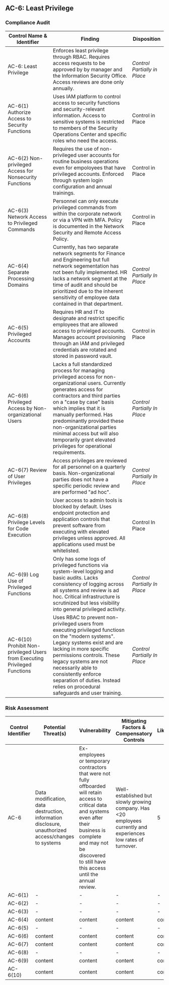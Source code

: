 ## AC-6: Least Privilege

### Compliance Audit

| Control Name & Identifier                                                | Finding           | Disposition            |
|--------                                                                  |----------                | ---------         |
|AC-6: Least Privilege | Enforces least privilege through RBAC. Requires access requests to be approved by by manager and the Information Security Office. Access reviews are done only annually. | *Control Partially in Place* |
|AC-6(1) Authorize Access to Security Functions                            | Uses IAM platform to control access to security functions and security-relevant information. Access to sensitive systems is restricted to members of the Security Operations Center and specific roles who need the access.| Control in Place |
|AC-6(2) Non-privileged Access for Nonsecurity Functions                   | Requires the use of non-privileged user accounts for routine business operations even for empoloyees that have privileged accounts. Enforced through system login configuration and annual trainings. | Control in Place | 
|AC-6(3) Network Access to Privileged Commands                             | Personnel can only execute privileged commands from within the corporate network or via a VPN with MFA. Policy is documented in the Network Security and Remote Access Policy.| Control in Place | 
|AC-6(4) Separate Processing Domains                                       | Currently, has two separate network segments for Finance and Engineering but full network segementation has not been fully implemented. HR lacks a network segment at the time of audit and should be prioritized due to the inherent sensitivity of employee data contained in that department.| *Control Partially In Place* | 
|AC-6(5) Privileged Accounts                                               | Requires HR and IT to designate and restrict specific employees that are allowed access to privielged accounts. Manages account provisioning through an IAM and privileged credentials are rotated and stored in password vault.| Control in Place |
|AC-6(6) Privileged Access by Non-organizational Users                     | Lacks a full standardized process for managing privileged access for non-organizational users. Currently generates access for contractors and third parties on a "case by case" basis which implies that it is manually performed. Has predominantly provided these non-organizational parties minimal access but will also temporarily grant elevated privileges for operational requirements. | *Control Partially In Place* | 
|AC-6(7) Review of User Privileges                                         | Access privileges are reviewed for all personnel on a quarterly basis. Non-organizational parties does not have a specific periodic review and are performed "ad hoc". | *Control Partially In Place* | 
|AC-6(8) Privilege Levels for Code Execution                               | User access to admin tools is blocked by default. Uses endpoint protection and application controls that prevent software from executing with elevated privileges unless approved. All applications used must be whitelisted. | Control In Place | 
|AC-6(9) Log Use of Privileged Functions                                   | Only has some logs of privileged functions via system-level logging and basic audits. Lacks consistency of logging across all systems and review is ad hoc. Critical infrastructure is scrutinized but less visibility into general privileged activity. | *Control Partially In Place* | 
|AC-6(10) Prohibit Non-privileged Users from Executing Privileged Functions| Uses RBAC to prevent non-privileged users from executing privileged functiosn on the "modern systems". Legacy systems exist and are lacking in more specific permissions controls. These legacy systems are not necessarily able to consistently enforce separation of duties. Instead relies on procedural safeguards and user training. | *Control Partially In Place* | 


### Risk Assessment

| Control Identifier| Potential Threat(s) | Vulnerability | Mitigating Factors & Compensatory Controls | Likelihood | Impact | Overall | Risk Explanation |
|-------- |----------| ---------| --------| ---------|-----| ----- | ----- |
|AC-6     | Data modification, data destruction, information disclosure, unauthorized access/changes to systems   | Ex-employees or temporary contractors that were not fully offboarded will retain access to critical data and systems even after their business is complete and may not be discovered to still have this access until the annual review. | Well-established but slowly growing company. Has <20 employees currently and experiences low rates of turnover.| 5 | 10 | 50 | Risk can be reduced if access reviews are conducted more frequently (e.g. quarterly) to take into account any potential changes in personnel or third parties contractors. |
|AC-6(1) | - | - | -| - | - | - | -|
|AC-6(2) | - | - | -| - | - | - | - |
|AC-6(3) | - | - | -| - | - | - | - |
|AC-6(4) | content | content | content| content | content | content | content |
|AC-6(5) | - | - | -| - | - | - | -|
|AC-6(6) | content | content | content| content | content | content | content |
|AC-6(7) | content | content | content| content | content | content | content |
|AC-6(8) | - | - | -| - | - | - | - |
|AC-6(9) | content | content | content| content | content | content | content |
|AC-6(10) | content | content | content| content | content | content | content |
